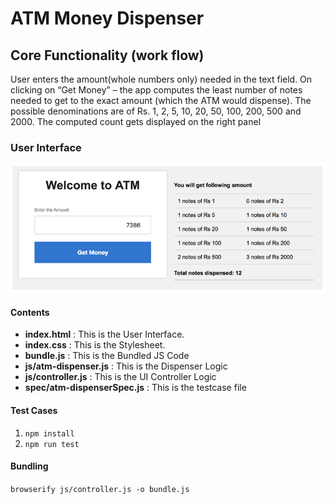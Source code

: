 # ATM Money Dispenser

## Core Functionality (work flow)

User enters the amount(whole numbers only) needed in the text field. On clicking on “Get Money” – the app computes the least number of notes needed to get to the exact amount (which the ATM would dispense). The possible denominations are of Rs. 1, 2, 5, 10, 20, 50, 100, 200, 500 and 2000. The computed count gets displayed on the right panel

### User Interface

![UI for ATM dispenser](https://github.com/rohit-khanna/XT-Core/blob/master/Assignments/ATM-Module/UI.PNG)

#### Contents

- **index.html** : This is the User Interface.
- **index.css** : This is the Stylesheet.
- **bundle.js** : This is the Bundled JS Code
- **js/atm-dispenser.js** : This is the Dispenser Logic
- **js/controller.js** : This is the UI Controller Logic
- **spec/atm-dispenserSpec.js** : This is the testcase file

#### Test Cases

1.  `npm install`
2.  `npm run test`

#### Bundling
`browserify js/controller.js -o bundle.js`
